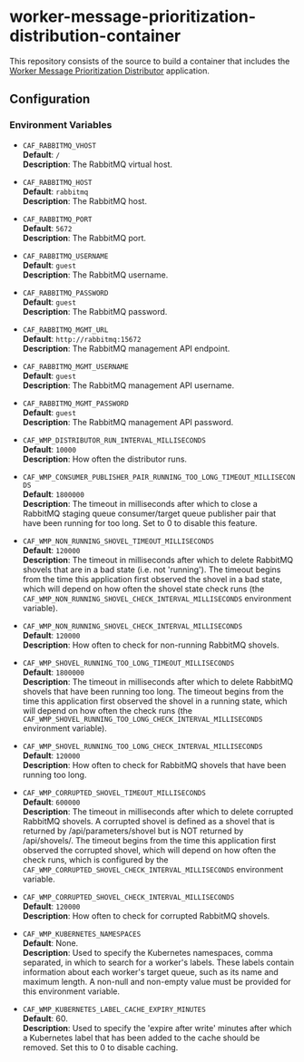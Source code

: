 # worker-message-prioritization-distribution-container

This repository consists of the source to build a container that includes the 
[Worker Message Prioritization Distributor](https://github.com/WorkerFramework/worker-message-prioritization/tree/main/worker-message-prioritization-distribution) application.

## Configuration

### Environment Variables

* `CAF_RABBITMQ_VHOST`  
    **Default**: `/`  
    **Description**: The RabbitMQ virtual host.

* `CAF_RABBITMQ_HOST`  
    **Default**: `rabbitmq`  
    **Description**: The RabbitMQ host.

* `CAF_RABBITMQ_PORT`  
    **Default**: `5672`  
    **Description**: The RabbitMQ port.

* `CAF_RABBITMQ_USERNAME`  
    **Default**: `guest`  
    **Description**: The RabbitMQ username.

* `CAF_RABBITMQ_PASSWORD`  
    **Default**: `guest`  
    **Description**: The RabbitMQ password.

* `CAF_RABBITMQ_MGMT_URL`  
    **Default**: `http://rabbitmq:15672`  
    **Description**: The RabbitMQ management API endpoint.

* `CAF_RABBITMQ_MGMT_USERNAME`  
    **Default**: `guest`  
    **Description**: The RabbitMQ management API username.

* `CAF_RABBITMQ_MGMT_PASSWORD`  
    **Default**: `guest`  
    **Description**: The RabbitMQ management API password.

* `CAF_WMP_DISTRIBUTOR_RUN_INTERVAL_MILLISECONDS`  
    **Default**: `10000`  
    **Description**: How often the distributor runs.

* `CAF_WMP_CONSUMER_PUBLISHER_PAIR_RUNNING_TOO_LONG_TIMEOUT_MILLISECONDS`  
    **Default**: `1800000`  
    **Description**: The timeout in milliseconds after which to close a RabbitMQ staging queue consumer/target queue publisher pair that
    have been running for too long. Set to 0 to disable this feature.

* `CAF_WMP_NON_RUNNING_SHOVEL_TIMEOUT_MILLISECONDS`  
    **Default**: `120000`  
    **Description**: The timeout in milliseconds after which to delete RabbitMQ shovels that are in a bad state (i.e. not 'running'). The
    timeout begins from the time this application first observed the shovel in a bad state, which will depend on how often the shovel
    state check runs (the `CAF_WMP_NON_RUNNING_SHOVEL_CHECK_INTERVAL_MILLISECONDS` environment variable).

* `CAF_WMP_NON_RUNNING_SHOVEL_CHECK_INTERVAL_MILLISECONDS`  
    **Default**: `120000`  
    **Description**: How often to check for non-running RabbitMQ shovels.

* `CAF_WMP_SHOVEL_RUNNING_TOO_LONG_TIMEOUT_MILLISECONDS`  
    **Default**: `1800000`  
    **Description**: The timeout in milliseconds after which to delete RabbitMQ shovels that have been running too long. The
    timeout begins from the time this application first observed the shovel in a running state, which will depend on how often the 
    check runs (the `CAF_WMP_SHOVEL_RUNNING_TOO_LONG_CHECK_INTERVAL_MILLISECONDS` environment variable).

* `CAF_WMP_SHOVEL_RUNNING_TOO_LONG_CHECK_INTERVAL_MILLISECONDS`  
    **Default**: `120000`  
    **Description**: How often to check for RabbitMQ shovels that have been running too long.

* `CAF_WMP_CORRUPTED_SHOVEL_TIMEOUT_MILLISECONDS`  
    **Default**: `600000`  
    **Description**: The timeout in milliseconds after which to delete corrupted RabbitMQ shovels. A corrupted shovel is defined as a 
    shovel that is returned by /api/parameters/shovel but is NOT returned by /api/shovels/. The timeout begins from the time this
    application first observed the corrupted shovel, which will depend on how often the check runs, which is configured by the 
   `CAF_WMP_CORRUPTED_SHOVEL_CHECK_INTERVAL_MILLISECONDS` environment variable.

* `CAF_WMP_CORRUPTED_SHOVEL_CHECK_INTERVAL_MILLISECONDS`  
    **Default**: `120000`  
    **Description**: How often to check for corrupted RabbitMQ shovels.

* `CAF_WMP_KUBERNETES_NAMESPACES`  
    **Default**: None.  
    **Description**: Used to specify the Kubernetes namespaces, comma separated, in which to search for a worker's labels. These
    labels contain information about each worker's target queue, such as its name and maximum length. A non-null and non-empty value must be provided for this environment variable.

* `CAF_WMP_KUBERNETES_LABEL_CACHE_EXPIRY_MINUTES`  
    **Default**: 60.  
    **Description**: Used to specify the 'expire after write' minutes after which a Kubernetes label that has been added to the cache
    should be removed. Set this to 0 to disable caching.

